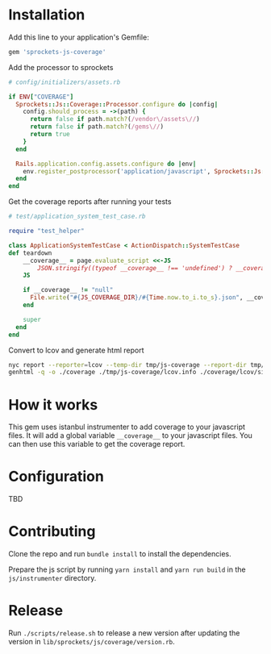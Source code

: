 # Installation

Add this line to your application's Gemfile:

```ruby
gem 'sprockets-js-coverage'
```

Add the processor to sprockets

```ruby
# config/initializers/assets.rb

if ENV["COVERAGE"]
  Sprockets::Js::Coverage::Processor.configure do |config|
    config.should_process = ->(path) {
      return false if path.match?(/vendor\/assets\//)
      return false if path.match?(/gems\//)
      return true
    }
  end

  Rails.application.config.assets.configure do |env|
    env.register_postprocessor('application/javascript', Sprockets::Js::Coverage::Processor)
  end
end
```

Get the coverage reports after running your tests

```ruby
# test/application_system_test_case.rb

require "test_helper"

class ApplicationSystemTestCase < ActionDispatch::SystemTestCase
def teardown
    __coverage__ = page.evaluate_script <<-JS
        JSON.stringify((typeof __coverage__ !== 'undefined') ? __coverage__ : null)
    JS

    if __coverage__ != "null"
      File.write("#{JS_COVERAGE_DIR}/#{Time.now.to_i.to_s}.json", __coverage__)
    end

    super
  end
end
```

Convert to lcov and generate html report

```bash
nyc report --reporter=lcov --temp-dir tmp/js-coverage --report-dir tmp/js-coverage
genhtml -q -o ./coverage ./tmp/js-coverage/lcov.info ./coverage/lcov/simplecov.lcov
```

# How it works

This gem uses istanbul instrumenter to add coverage to your javascript files. It will add a global variable `__coverage__` to your javascript files. You can then use this variable to get the coverage report.

# Configuration

TBD

# Contributing

Clone the repo and run `bundle install` to install the dependencies.

Prepare the js script by running `yarn install` and `yarn run build` in the `js/instrumenter` directory.

# Release

Run `./scripts/release.sh` to release a new version after updating the version in `lib/sprockets/js/coverage/version.rb`.

